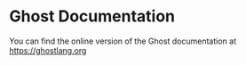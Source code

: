 # Ghost Documentation
You can find the online version of the Ghost documentation at https://ghostlang.org